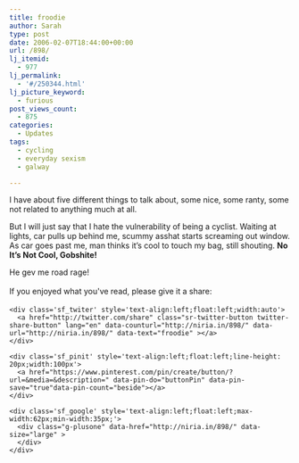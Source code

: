 ```yaml
---
title: froodie
author: Sarah
type: post
date: 2006-02-07T18:44:00+00:00
url: /898/
lj_itemid:
  - 977
lj_permalink:
  - '#/250344.html'
lj_picture_keyword:
  - furious
post_views_count:
  - 875
categories:
  - Updates
tags:
  - cycling
  - everyday sexism
  - galway

---
```

<div id="fb-root">
</div>

I have about five different things to talk about, some nice, some ranty, some not related to anything much at all.

But I will just say that I hate the vulnerability of being a cyclist. Waiting at lights, car pulls up behind me, scummy asshat starts screaming out window. As car goes past me, man thinks it&#8217;s cool to touch my bag, still shouting. **No It&#8217;s Not Cool, Gobshite!**

He gev me road rage!

<div class='sfsi_Sicons' style='width: 100%; display: inline-block; vertical-align: middle; text-align:left'>
  <div style='margin:0px 8px 0px 0px; line-height: 24px'>
    <span>If you enjoyed what you've read, please give it a share:</span>
  </div>
  
  <div class='sfsi_socialwpr'>
    <div class='sf_fb' style='text-align:left;width:125px'>
      <div class="fb-like" href="http://niria.in/898/" width="180" send="false" showfaces="false"  action="like" data-share="true"data-layout="button_count" >
      </div>
    </div>
    
    <div class='sf_twiter' style='text-align:left;float:left;width:auto'>
      <a href="http://twitter.com/share" class="sr-twitter-button twitter-share-button" lang="en" data-counturl="http://niria.in/898/" data-url="http://niria.in/898/" data-text="froodie" ></a>
    </div>
    
    <div class='sf_pinit' style='text-align:left;float:left;line-height: 20px;width:100px'>
      <a href="https://www.pinterest.com/pin/create/button/?url=&media=&description=" data-pin-do="buttonPin" data-pin-save="true"data-pin-count="beside"></a>
    </div>
    
    <div class='sf_google' style='text-align:left;float:left;max-width:62px;min-width:35px;'>
      <div class="g-plusone" data-href="http://niria.in/898/" data-size="large" >
      </div>
    </div>
  </div>
</div>